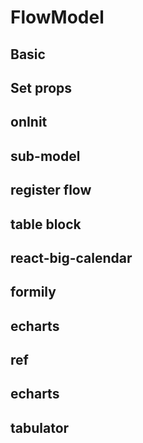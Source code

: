 # FlowModel

## Basic

<code src="./demos/hello.tsx"></code>

## Set props

<code src="./demos/hello-set-props.tsx"></code>

## onInit

<code src="./demos/on-init.tsx"></code>

## sub-model

<code src="./demos/sub-model.tsx"></code>

## register flow

<code src="./demos/register-flow.tsx"></code>

## table block

<code src="./demos/table-block.tsx"></code>

## react-big-calendar

<code src="./demos/react-big-calendar.tsx"></code>

## formily

<code src="./demos/formily.tsx"></code>

## echarts

<!-- <code src="./demos/echarts.tsx"></code> -->

## ref

<code src="./demos/ref.tsx"></code>

## echarts

<code src="./demos/echarts.tsx"></code>

## tabulator

<!-- <code src="./demos/tabulator.tsx"></code> -->
